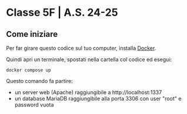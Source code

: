 # Classe 5F | A.S. 24-25

## Come iniziare

Per far girare questo codice sul tuo computer, installa [Docker](https://docs.docker.com/desktop/setup/install/windows-install/).

Quindi apri un terminale, spostati nella cartella col codice ed esegui:
```console
docker compose up
```

Questo comando fa partire:
* un server web (Apache) raggiungibile a http://localhost:1337
* un database MariaDB raggiungibile alla porta 3306 con user "root" e password vuota

